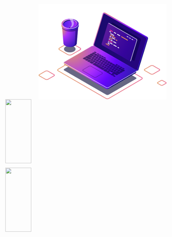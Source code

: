 <img src="Images/computer-illustration (1).png" min-width="400px" max-width="400px" width="400px" align="right" alt="Computador">


<p>
  <img 
       width="40%"  
       height="200px" 
       align="center" 
       src= "https://github-readme-stats.vercel.app/api?username=AllanDonato7&show_icons=true&theme=radical"/>
   
  <img 
       width="40%" 
       height="200px" 
       align="center" 
       src= "https://github-readme-stats.vercel.app/api/top-langs/?username=AllanDonato7&layout=compact&theme=radical"/>
<p>
  
  
 
